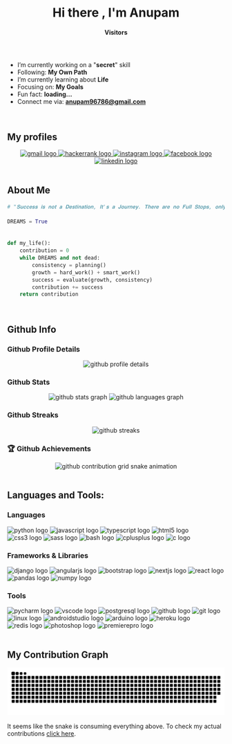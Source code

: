 <h1 align="center">Hi there <img src="https://media.giphy.com/media/hvRJCLFzcasrR4ia7z/giphy.gif" width="37" alt="">, I'm Anupam</h1>

<h4 align="center">Visitors</h4>

<div align="center">
  <img src="https://profile-counter.glitch.me/Anupam96786/count.svg?"   alt=""/>
</div>

###

- I’m currently working on a "**secret**" skill
- Following: **My Own Path**
- I’m currently learning about **Life**
- Focusing on: **My Goals**
- Fun fact: **loading...**
- Connect me via: **anupam96786@gmail.com**

<br>

<h2>My profiles</h2>

<div align="center">
  <a href="mailto:anupam96786@gmail.com" target="_blank">
    <img src="https://img.shields.io/static/v1?message=Gmail&logo=gmail&label=&color=D14836&logoColor=white&labelColor=&style=for-the-badge" height="35" alt="gmail logo"  />
  </a>
  <a href="https://www.hackerrank.com/anupam96786" target="_blank">
    <img src="https://img.shields.io/static/v1?message=HackerRank&logo=hackerrank&label=&color=2EC866&logoColor=white&labelColor=&style=for-the-badge" height="35" alt="hackerrank logo"  />
  </a>
  <a href="https://www.instagram.com/anupam96786/" target="_blank">
    <img src="https://img.shields.io/static/v1?message=Instagram&logo=instagram&label=&color=E4405F&logoColor=white&labelColor=&style=for-the-badge" height="35" alt="instagram logo"  />
  </a>
  <a href="https://www.facebook.com/anupam.samanta.5815/" target="_blank">
    <img src="https://img.shields.io/static/v1?message=Facebook&logo=facebook&label=&color=1877F2&logoColor=white&labelColor=&style=for-the-badge" height="35" alt="facebook logo"  />
  </a>
  <a href="https://www.linkedin.com/company/scimers/" target="_blank">
    <img src="https://img.shields.io/static/v1?message=LinkedIn&logo=linkedin&label=&color=0077B5&logoColor=white&labelColor=&style=for-the-badge" height="35" alt="linkedin logo"  />
  </a>
</div>

<br>

<h2>About Me</h2>

```python
# "𝐒𝐮𝐜𝐜𝐞𝐬𝐬 𝐢𝐬 𝐧𝐨𝐭 𝐚 𝐃𝐞𝐬𝐭𝐢𝐧𝐚𝐭𝐢𝐨𝐧, 𝐈𝐭'𝐬 𝐚 𝐉𝐨𝐮𝐫𝐧𝐞𝐲. 𝐓𝐡𝐞𝐫𝐞 𝐚𝐫𝐞 𝐧𝐨 𝐅𝐮𝐥𝐥 𝐒𝐭𝐨𝐩𝐬, 𝐨𝐧𝐥𝐲 𝐂𝐨𝐦𝐦𝐚𝐬."

DREAMS = True


def my_life():
    contribution = 0
    while DREAMS and not dead:
        consistency = planning()
        growth = hard_work() + smart_work()
        success = evaluate(growth, consistency)
        contribution += success
    return contribution
```

<br>

<h2>Github Info</h2>
<h3>Github Profile Details</h3>

<div align="center">
    <picture>
      <source
        media="(prefers-color-scheme: dark)"
        srcset="https://github-profile-summary-cards.vercel.app/api/cards/profile-details?username=Anupam96786&theme=github_dark"
      />
      <source
        media="(prefers-color-scheme: light)"
        srcset="https://github-profile-summary-cards.vercel.app/api/cards/profile-details?username=Anupam96786"
      />
      <img
        alt="github profile details"
        src="https://github-profile-summary-cards.vercel.app/api/cards/profile-details?username=Anupam96786"
        height="150"
      />
    </picture>
</div>

<h3>Github Stats</h3>

<div align="center">
    <picture>
      <source
        media="(prefers-color-scheme: dark)"
        srcset="https://github-readme-stats.vercel.app/api?username=Anupam96786&hide_title=false&hide_rank=false&show_icons=true&include_all_commits=true&count_private=true&disable_animations=false&theme=github_dark&locale=en&border_radius=5"
      />
      <source
        media="(prefers-color-scheme: light)"
        srcset="https://github-readme-stats.vercel.app/api?username=Anupam96786&hide_title=false&hide_rank=false&show_icons=true&include_all_commits=true&count_private=true&disable_animations=false&locale=en&border_radius=5"
      />
      <img
        alt="github stats graph"
        src="https://github-readme-stats.vercel.app/api?username=Anupam96786&hide_title=false&hide_rank=false&show_icons=true&include_all_commits=true&count_private=true&disable_animations=false&locale=en&border_radius=5"
        height="150"
      />
    </picture>
    <picture>
      <source
        media="(prefers-color-scheme: dark)"
        srcset="https://github-readme-stats.vercel.app/api/top-langs?username=Anupam96786&locale=en&hide_title=false&layout=compact&card_width=320&langs_count=6&theme=github_dark&border_radius=5&hide=jupyter%20notebook"
      />
      <source
        media="(prefers-color-scheme: light)"
        srcset="https://github-readme-stats.vercel.app/api/top-langs?username=Anupam96786&locale=en&hide_title=false&layout=compact&card_width=320&langs_count=6&border_radius=5&hide=jupyter%20notebook"
      />
      <img
        alt="github languages graph"
        src="https://github-readme-stats.vercel.app/api/top-langs?username=Anupam96786&locale=en&hide_title=false&layout=compact&card_width=320&langs_count=6&border_radius=5&hide=jupyter%20notebook"
        height="150"
      />
    </picture>
</div>

<h3>Github Streaks</h3>

<div align="center">
    <picture>
      <source
        media="(prefers-color-scheme: dark)"
        srcset="https://streak-stats.demolab.com?user=Anupam96786&locale=en&theme=github_dark&border_radius=5"
      />
      <source
        media="(prefers-color-scheme: light)"
        srcset="https://streak-stats.demolab.com?user=Anupam96786&locale=en&border_radius=5"
      />
      <img
        alt="github streaks"
        src="https://streak-stats.demolab.com?user=Anupam96786&locale=en&border_radius=5"
        height="150"
      />
    </picture>
</div>

### 🏆 Github Achievements

<div align="center">
    <picture>
      <source
        media="(prefers-color-scheme: dark)"
        srcset="https://github-profile-trophy.vercel.app/?username=Anupam96786&margin-w=5&theme=darkhub"
      />
      <source
        media="(prefers-color-scheme: light)"
        srcset="https://github-profile-trophy.vercel.app/?username=Anupam96786&margin-w=5"
      />
      <img
        alt="github contribution grid snake animation"
        src="https://github-profile-trophy.vercel.app/?username=Anupam96786&margin-w=5"
      />
    </picture>
</div>

<br>

<h2>Languages and Tools:</h2>
<h3>Languages</h3>
<div>
  <img src="https://cdn.jsdelivr.net/gh/devicons/devicon/icons/python/python-original.svg" height="30" alt="python logo"/>
  <img src="https://cdn.jsdelivr.net/gh/devicons/devicon/icons/javascript/javascript-original.svg" height="30" alt="javascript logo"/>
  <img src="https://cdn.jsdelivr.net/gh/devicons/devicon/icons/typescript/typescript-original.svg" height="30" alt="typescript logo"/>
  <img src="https://cdn.jsdelivr.net/gh/devicons/devicon/icons/html5/html5-original.svg" height="30" alt="html5 logo"/>
  <img src="https://cdn.jsdelivr.net/gh/devicons/devicon/icons/css3/css3-original.svg" height="30" alt="css3 logo"/>
  <img src="https://cdn.jsdelivr.net/gh/devicons/devicon/icons/sass/sass-original.svg" height="30" alt="sass logo"/>
  <img src="https://cdn.jsdelivr.net/gh/devicons/devicon/icons/bash/bash-original.svg" height="30" alt="bash logo"/>
  <img src="https://cdn.jsdelivr.net/gh/devicons/devicon/icons/cplusplus/cplusplus-original.svg" height="30" alt="cplusplus logo"/>
  <img src="https://cdn.jsdelivr.net/gh/devicons/devicon/icons/c/c-original.svg" height="30" alt="c logo"/>
</div>

<h3>Frameworks & Libraries</h3>
<div>
  <img src="https://cdn.jsdelivr.net/gh/devicons/devicon/icons/django/django-plain.svg" height="30" alt="django logo"/>
  <img src="https://cdn.jsdelivr.net/gh/devicons/devicon/icons/angularjs/angularjs-plain.svg" height="30" alt="angularjs logo"/>
  <img src="https://cdn.jsdelivr.net/gh/devicons/devicon/icons/bootstrap/bootstrap-original.svg" height="30" alt="bootstrap logo"/>
  <img src="https://cdn.jsdelivr.net/gh/devicons/devicon/icons/nextjs/nextjs-line.svg" height="30" alt="nextjs logo"/>
  <img src="https://cdn.jsdelivr.net/gh/devicons/devicon/icons/react/react-original-wordmark.svg" height="30" alt="react logo"/>
  <img src="https://cdn.jsdelivr.net/gh/devicons/devicon/icons/pandas/pandas-original-wordmark.svg" height="30" alt="pandas logo"/>
  <img src="https://cdn.jsdelivr.net/gh/devicons/devicon/icons/numpy/numpy-original.svg" height="30" alt="numpy logo"/>
</div>

<h3>Tools</h3>
<div>
  <img src="https://cdn.jsdelivr.net/gh/devicons/devicon/icons/pycharm/pycharm-original.svg" height="30" alt="pycharm logo"/>
  <img src="https://cdn.jsdelivr.net/gh/devicons/devicon/icons/vscode/vscode-original.svg" height="30" alt="vscode logo"/>
  <img src="https://cdn.jsdelivr.net/gh/devicons/devicon/icons/postgresql/postgresql-original.svg" height="30" alt="postgresql logo"/>
  <img src="https://cdn.jsdelivr.net/gh/devicons/devicon/icons/github/github-original.svg" height="30" alt="github logo"/>
  <img src="https://cdn.jsdelivr.net/gh/devicons/devicon/icons/git/git-original.svg" height="30" alt="git logo"/>
  <img src="https://cdn.jsdelivr.net/gh/devicons/devicon/icons/linux/linux-original.svg" height="30" alt="linux logo"/>
  <img src="https://cdn.jsdelivr.net/gh/devicons/devicon/icons/androidstudio/androidstudio-original.svg" height="30" alt="androidstudio logo"/>
  <img src="https://cdn.jsdelivr.net/gh/devicons/devicon/icons/arduino/arduino-original.svg" height="30" alt="arduino logo"/>
  <img src="https://cdn.jsdelivr.net/gh/devicons/devicon/icons/heroku/heroku-original.svg" height="30" alt="heroku logo"/>
  <img src="https://cdn.jsdelivr.net/gh/devicons/devicon/icons/redis/redis-original.svg" height="30" alt="redis logo"/>
  <img src="https://cdn.jsdelivr.net/gh/devicons/devicon/icons/photoshop/photoshop-line.svg" height="30" alt="photoshop logo"/>
  <img src="https://cdn.jsdelivr.net/gh/devicons/devicon/icons/premierepro/premierepro-original.svg" height="30" alt="premierepro logo"/>
</div>

<br>

<h2>My Contribution Graph</h2>
<div align="center">
    <picture>
      <source
        media="(prefers-color-scheme: dark)"
        srcset="https://raw.githubusercontent.com/Anupam96786/Anupam96786/output/snake-dark.svg"
      />
      <source
        media="(prefers-color-scheme: light)"
        srcset="https://raw.githubusercontent.com/Anupam96786/Anupam96786/output/snake.svg"
      />
      <img
        alt="github contribution grid snake animation"
        src="https://raw.githubusercontent.com/Anupam96786/Anupam96786/output/snake.svg"
      />
    </picture>
</div>
<p>It seems like the snake is consuming everything above. To check my actual contributions <a href="#user-activity-overview">click here</a>.</p>
